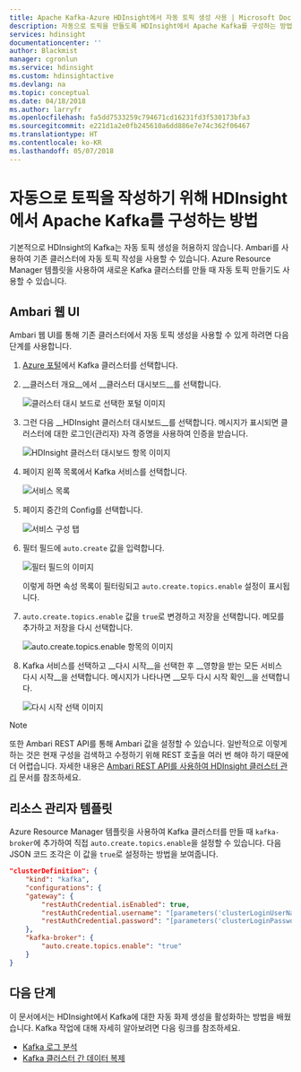 ```yaml
---
title: Apache Kafka-Azure HDInsight에서 자동 토픽 생성 사용 | Microsoft Docs
description: 자동으로 토픽을 만들도록 HDInsight에서 Apache Kafka를 구성하는 방법에 대해 알아봅니다. Ambari를 통해 auto.create.topics.enable을 true로 설정하거나 또는 PowerShell 또는 Resource Manager 템플릿을 통해 클러스터를 만드는 동안에 Kafka를 구성할 수 있습니다.
services: hdinsight
documentationcenter: ''
author: Blackmist
manager: cgronlun
ms.service: hdinsight
ms.custom: hdinsightactive
ms.devlang: na
ms.topic: conceptual
ms.date: 04/18/2018
ms.author: larryfr
ms.openlocfilehash: fa5dd7533259c794671cd16231fd3f530173bfa3
ms.sourcegitcommit: e221d1a2e0fb245610a6dd886e7e74c362f06467
ms.translationtype: HT
ms.contentlocale: ko-KR
ms.lasthandoff: 05/07/2018
---
```

# <a name="how-to-configure-apache-kafka-on-hdinsight-to-automatically-create-topics"></a>자동으로 토픽을 작성하기 위해 HDInsight에서 Apache Kafka를 구성하는 방법

기본적으로 HDInsight의 Kafka는 자동 토픽 생성을 허용하지 않습니다. Ambari를 사용하여 기존 클러스터에 자동 토픽 작성을 사용할 수 있습니다. Azure Resource Manager 템플릿을 사용하여 새로운 Kafka 클러스터를 만들 때 자동 토픽 만들기도 사용할 수 있습니다.

## <a name="ambari-web-ui"></a>Ambari 웹 UI

Ambari 웹 UI를 통해 기존 클러스터에서 자동 토픽 생성을 사용할 수 있게 하려면 다음 단계를 사용합니다.

1. [Azure 포털](https://portal.azure.com)에서 Kafka 클러스터를 선택합니다.

2. __클러스터 개요__에서 __클러스터 대시보드__를 선택합니다. 

    ![클러스터 대시 보드로 선택한 포털 이미지](./media/apache-kafka-auto-create-topics/kafka-cluster-overview.png)

3. 그런 다음 __HDInsight 클러스터 대시보드__를 선택합니다. 메시지가 표시되면 클러스터에 대한 로그인(관리자) 자격 증명을 사용하여 인증을 받습니다.

    ![HDInsight 클러스터 대시보드 항목 이미지](./media/apache-kafka-auto-create-topics/hdinsight-cluster-dashboard.png)

3. 페이지 왼쪽 목록에서 Kafka 서비스를 선택합니다.

    ![서비스 목록](./media/apache-kafka-auto-create-topics/service-list.png)

4. 페이지 중간의 Config를 선택합니다.

    ![서비스 구성 탭](./media/apache-kafka-auto-create-topics/service-config.png)

5. 필터 필드에 `auto.create` 값을 입력합니다. 

    ![필터 필드의 이미지](./media/apache-kafka-auto-create-topics/filter.png)

    이렇게 하면 속성 목록이 필터링되고 `auto.create.topics.enable` 설정이 표시됩니다.

6. `auto.create.topics.enable` 값을 `true`로 변경하고 저장을 선택합니다. 메모를 추가하고 저장을 다시 선택합니다.

    ![auto.create.topics.enable 항목의 이미지](./media/apache-kafka-auto-create-topics/auto-create-topics-enable.png)

7. Kafka 서비스를 선택하고 __다시 시작__을 선택한 후 __영향을 받는 모든 서비스 다시 시작__을 선택합니다. 메시지가 나타나면 __모두 다시 시작 확인__을 선택합니다.

    ![다시 시작 선택 이미지](./media/apache-kafka-auto-create-topics/restart-all-affected.png)

> [!NOTE]
> 또한 Ambari REST API를 통해 Ambari 값을 설정할 수 있습니다. 일반적으로 이렇게 하는 것은 현재 구성을 검색하고 수정하기 위해 REST 호출을 여러 번 해야 하기 때문에 더 어렵습니다. 자세한 내용은 [Ambari REST API를 사용하여 HDInsight 클러스터 관리](../hdinsight-hadoop-manage-ambari-rest-api.md) 문서를 참조하세요.

## <a name="resource-manager-templates"></a>리소스 관리자 템플릿

Azure Resource Manager 템플릿을 사용하여 Kafka 클러스터를 만들 때 `kafka-broker`에 추가하여 직접 `auto.create.topics.enable`을 설정할 수 있습니다. 다음 JSON 코드 조각은 이 값을 `true`로 설정하는 방법을 보여줍니다.

```json
"clusterDefinition": {
    "kind": "kafka",
    "configurations": {
    "gateway": {
        "restAuthCredential.isEnabled": true,
        "restAuthCredential.username": "[parameters('clusterLoginUserName')]",
        "restAuthCredential.password": "[parameters('clusterLoginPassword')]"
    },
    "kafka-broker": {
        "auto.create.topics.enable": "true"
    }
}
```

## <a name="next-steps"></a>다음 단계

이 문서에서는 HDInsight에서 Kafka에 대한 자동 화제 생성을 활성화하는 방법을 배웠습니다. Kafka 작업에 대해 자세히 알아보려면 다음 링크를 참조하세요.

* [Kafka 로그 분석](apache-kafka-log-analytics-operations-management.md)
* [Kafka 클러스터 간 데이터 복제](apache-kafka-mirroring.md)